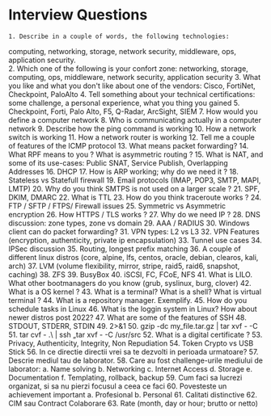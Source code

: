 # Interview Questions

    1. Describe in a couple of words, the following technologies: 
 computing, networking, storage, network security, middleware, ops, application security.  
    2. Which one of the following is your confort zone: 
networking, storage, computing, ops, middleware, network security, application security
    3. What you like and what you don't like about one of the vendors: Cisco, FortiNet, Checkpoint, PaloAlto
    4. Tell something about your technical certifications: some challenge, a personal experience, what you thing you gained
    5. Checkpoint, Forti, Palo Alto, F5, Q-Radar, ArcSight, SIEM
    7. How would you define a computer network
    8. Who is communicating actually in a computer network
    9. Describe how the ping command is working
    10. How a network switch is working
    11. How a network router is working
    12. Tell me a couple of features of the ICMP protocol
    13. What means packet forwarding?
    14. What RPF means to you ? What is asymmetric routing ?
    15. What is NAT, and some of its use-cases: Public SNAT, Service Publish, Overlapping Addresses
    16. DHCP
    17. How is ARP working; why do we need it ?
    18. Stateless vs Statefull firewall
    19. Email protocols (IMAP, POP3, SMTP, MAPI, LMTP)
    20. Why do you think SMTPS is not used on a larger scale ?
    21. SPF, DKIM, DMARC
    22. What is TTL
    23. How do you think traceroute works ?
    24. FTP / SFTP / FTPS/ Firewall issues
    25. Symmetric vs Asymmetric encryption
    26. How HTTPS / TLS works ?
    27. Why do we need IP ?
    28. DNS discussion: zone types, zone vs domain
    29. AAA / RADIUS
    30. Windows client can do packet forwarding?
    31. VPN types: L2 vs L3
    32. VPN Features (encryption, authenticity, private ip encapsulation)
    33. Tunnel use cases
    34. IPSec discussion
    35. Routing, longest prefix matching
    36. A couple of different linux distros (core, alpine, lfs, centos, oracle, debian, clearos, kali, arch)
    37. LVM (volume flexibility, mirror, stripe, raid5, raid6, snapshot, caching)
    38. ZFS
    39. BusyBox
    40. iSCSI, FC, FCoE, NFS
    41. What is LILO. What other bootmanagers do you know (grub, syslinux, burg, clover)
    42. What is a OS kernel ?
    43. What is a terminal? What is a shell? What is  virtual terminal ?
    44. What is a repository manager. Exemplify.
    45. How do you schedule tasks in Linux
    46. What is the loggin system in Linux? How about newer distros post 2022?
    47. What are some of the features of SSH
    48. STDOUT, STDERR, STDIN
    49.  2>&1
    50. gzip -dc my_file.tar.gz | tar xvf - -C
    51. tar cvf - .\ | ssh „tar xvf - -C /usr/src​
    52. What is a digital certificate ?
    53. Privacy, Authenticity, Integrity, Non Repudiation
    54. Token Crypto vs USB Stick
    56. In ce directie directii vrei sa te dezvolti in perioada urmatoare?
    57. Descrie mediul tau de laborator.
    58. Care au fost challenge-urile mediului de laborator:
        a. Name solving
        b. Networking
        c. Internet Access
        d. Storage
        e. Documentation
        f. Templating, rollback, backup
    59. Cum faci sa lucrezi organizat, si sa nu pierzi focusul a ceea ce faci
    60. Povesteste un achievement important
        a. Profesional
        b. Personal
    61. Calitati distinctive
    62. CIM sau Contract Colaborare
    63. Rate (month, day or hour; brutto or netto)
